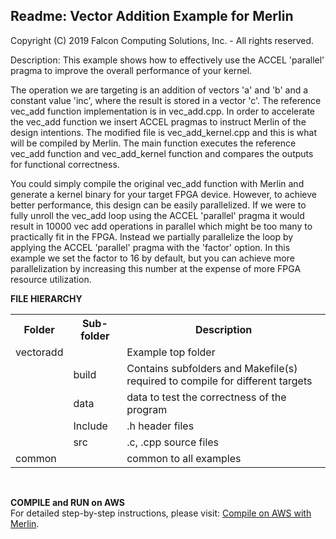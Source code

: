 ## Readme: Vector Addition Example for Merlin
Copyright (C) 2019 Falcon Computing Solutions, Inc. - All rights reserved.

Description:
This example shows how to effectively use the ACCEL 'parallel' pragma to 
improve the overall performance of your kernel. 

The operation we are targeting is an addition of vectors 'a' and 'b' and a 
constant value 'inc', where the result is stored in a vector 'c'.
The reference vec_add function implementation is in vec_add.cpp. In order to 
accelerate the vec_add function we insert ACCEL pragmas to instruct Merlin 
of the design intentions. The modified file is vec_add_kernel.cpp and this is 
what will be compiled by Merlin. The main function executes the reference 
vec_add function and vec_add_kernel function and compares the outputs for 
functional correctness. 

You could simply compile the original vec_add function with Merlin and 
generate a kernel binary for your target FPGA device. However, to achieve 
better performance, this design can be easily parallelized. If we
were to fully unroll the vec_add loop using the ACCEL 'parallel' pragma it 
would result in 10000 vec add operations in parallel which might be too many 
to practically fit in the FPGA. Instead we partially parallelize the loop 
by applying the ACCEL 'parallel' pragma with the 'factor' option. 
In this example we set the factor to 16 by default, but you can 
achieve more parallelization by increasing this number at the expense of more 
FPGA resource utilization.

**FILE HIERARCHY**<br>
<TABLE>
 <TR><TH>Folder</TH><TH>Sub-folder</TH><TH>Description</TH></TR>
 <TR><TD>vectoradd</TD><TD>     </TD><TD>Example top folder</TD></TR>
 <TR><TD>      </TD><TD>build</TD><TD>Contains subfolders and Makefile(s) required to compile for different targets</TD></TR>
 <TR><TD>      </TD><TD>data</TD><TD>data to test the correctness of the program</TD></TR>
 <TR><TD>      </TD><TD>Include</TD><TD>.h  header files</TD></TR>
 <TR><TD>      </TD><TD>src</TD><TD>.c, .cpp source files</TD></TR>
 <TR><TD>common</TD></TD>   <TD><TD>common to all examples</TD></TR>
</TABLE>
 
<br>

**COMPILE and RUN on AWS**<br>
For detailed step-by-step instructions, please visit: <a href="../../On-Cloud/AWS/COMPILE.md">Compile on AWS with Merlin</a>.

